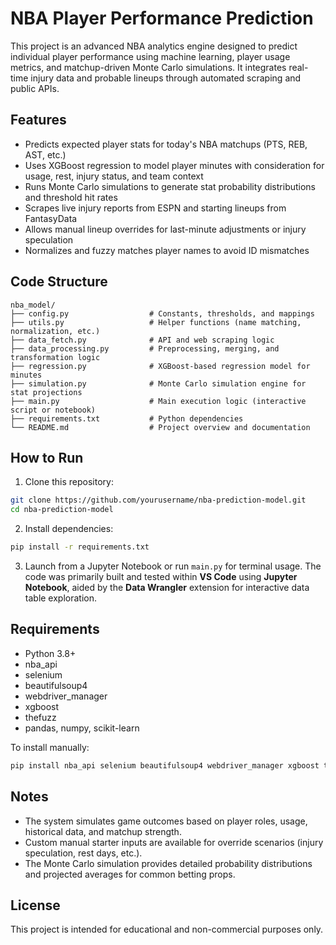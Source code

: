 # NBA Player Performance Prediction

This project is an advanced NBA analytics engine designed to predict individual player performance using machine learning, player usage metrics, and matchup-driven Monte Carlo simulations. It integrates real-time injury data and probable lineups through automated scraping and public APIs.

## Features

- Predicts expected player stats for today's NBA matchups (PTS, REB, AST, etc.)
- Uses XGBoost regression to model player minutes with consideration for usage, rest, injury status, and team context
- Runs Monte Carlo simulations to generate stat probability distributions and threshold hit rates
- Scrapes live injury reports from ESPN and starting lineups from FantasyData
- Allows manual lineup overrides for last-minute adjustments or injury speculation
- Normalizes and fuzzy matches player names to avoid ID mismatches

## Code Structure

```
nba_model/
├── config.py                  # Constants, thresholds, and mappings
├── utils.py                   # Helper functions (name matching, normalization, etc.)
├── data_fetch.py              # API and web scraping logic
├── data_processing.py         # Preprocessing, merging, and transformation logic
├── regression.py              # XGBoost-based regression model for minutes
├── simulation.py              # Monte Carlo simulation engine for stat projections
├── main.py                    # Main execution logic (interactive script or notebook)
├── requirements.txt           # Python dependencies
└── README.md                  # Project overview and documentation
```

## How to Run

1. Clone this repository:

```bash
git clone https://github.com/yourusername/nba-prediction-model.git
cd nba-prediction-model
```

2. Install dependencies:

```bash
pip install -r requirements.txt
```

3. Launch from a Jupyter Notebook or run `main.py` for terminal usage. The code was primarily built and tested within **VS Code** using **Jupyter Notebook**, aided by the **Data Wrangler** extension for interactive data table exploration.

## Requirements

- Python 3.8+
- nba_api
- selenium
- beautifulsoup4
- webdriver_manager
- xgboost
- thefuzz
- pandas, numpy, scikit-learn

To install manually:

```bash
pip install nba_api selenium beautifulsoup4 webdriver_manager xgboost thefuzz pandas numpy scikit-learn
```

## Notes

- The system simulates game outcomes based on player roles, usage, historical data, and matchup strength.
- Custom manual starter inputs are available for override scenarios (injury speculation, rest days, etc.).
- The Monte Carlo simulation provides detailed probability distributions and projected averages for common betting props.

## License

This project is intended for educational and non-commercial purposes only.

